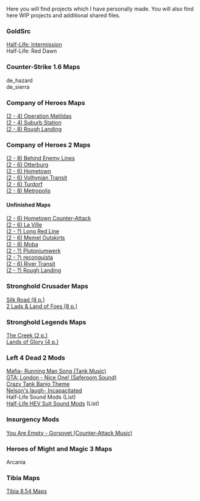 Here you will find projects which I have personally made. You will also find here WIP projects and additional shared files.
### GoldSrc

[Half-Life: Intermission](https://taddan.github.io/library/goldsrc001.html)<br/>
Half-Life: Red Dawn

### Counter-Strike 1.6 Maps

de_hazard<br/>
de_sierra
### Company of Heroes Maps
[(2 - 4) Operation Matildas](https://taddan.github.io/library/coh001.html)<br/>
[(2 - 4) Suburb Station](https://taddan.github.io/library/coh002.html)<br/>
[(2 - 8) Rough Landing]()<br/>

### Company of Heroes 2 Maps
[(2 - 8) Behind Enemy Lines](https://taddan.github.io/library/coh2001.html)<br/>
[(2 - 6) Otterburg](https://taddan.github.io/library/coh2002.html)<br/>
[(2 - 6) Hometown](https://taddan.github.io/library/coh2003.html)<br/>
[(2 - 6) Volhynian Transit](https://taddan.github.io/library/coh2004.html)<br/>
[(2 - 6) Turdorf](https://taddan.github.io/library/coh2005.html)<br/>
[(2 - 8) Metropolis](https://taddan.github.io/library/coh2006.html)<br/>

#### Unfinished Maps
[(2 - 6) Hometown Counter-Attack]()<br/>
[(2 - 6) La Ville]()<br/>
[(2 - ?) Long Red Line]()<br/>
[(2 - 6) Memel Outskirts]()<br/>
[(2 - 8) Moba]()<br/>
[(2 - ?) Plutoniumwerk]()<br/>
[(2 - ?) reconquista]()<br/>
[(2 - 6) River Transit]()<br/>
[(2 - ?) Rough Landing]()<br/>

### Stronghold Crusader Maps

[Silk Road (8 p.)](https://taddan.github.io/library/shc001.html)<br/>
[2 Lads & Land of Foes (8 p.)](https://taddan.github.io/library/shc002.html)<br/>

### Stronghold Legends Maps

[The Creek (2 p.)](https://steamcommunity.com/sharedfiles/filedetails/?id=1134821287)<br/>
[Lands of Glory (4 p.)](https://steamcommunity.com/sharedfiles/filedetails/?id=1588275430)<br/>

### Left 4 Dead 2 Mods

[Mafia- Running Man Song (Tank Music)](https://steamcommunity.com/sharedfiles/filedetails/?id=233850949)<br/>
[GTA: London - Nice One! (Saferoom Sound)](https://steamcommunity.com/sharedfiles/filedetails/?id=233935595)<br/>
[Crazy Tank Banjo Theme](https://steamcommunity.com/sharedfiles/filedetails/?id=235844765)<br/>
[Nelson's laugh- Incapacitated](https://steamcommunity.com/sharedfiles/filedetails/?id=1309927990)<br/>
Half-Life Sound Mods (List)<br/>
[Half-Life HEV Suit Sound Mods](https://steamcommunity.com/sharedfiles/filedetails/?id=1481675199) (List)<br/>

### Insurgency Mods

[You Are Empty - Gorsovet (Counter-Attack Music)](https://steamcommunity.com/sharedfiles/filedetails/?id=1546299757)<br/>

### Heroes of Might and Magic 3 Maps

Arcania

### Tibia Maps

[Tibia 8.54 Maps](https://taddan.github.io/library/tibia001.html)<br/>
